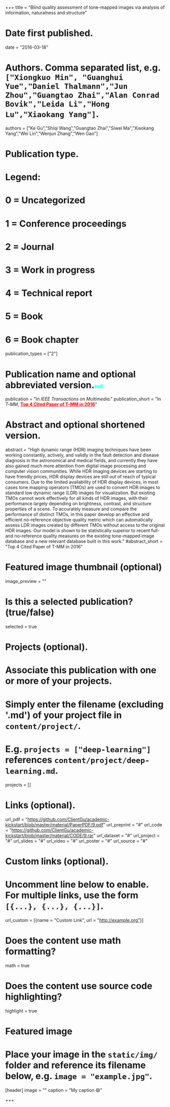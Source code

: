 +++
title = "Blind quality assessment of tone-mapped images via analysis of information, naturalness and structure"

# Date first published.
date = "2016-03-18"

# Authors. Comma separated list, e.g. `["Xiongkuo Min", "Guanghui Yue","Daniel Thalmann","Jun Zhou","Guangtao Zhai","Alan Conrad Bovik","Leida Li","Hong Lu","Xiaokang Yang"]`.
authors = ["Ke Gu","Shiqi Wang","Guangtao Zhai","Siwei Ma","Xiaokang Yang","Wei Lin","Wenjun Zhang","Wen Gao"]
# Publication type.
# Legend:
# 0 = Uncategorized
# 1 = Conference proceedings
# 2 = Journal
# 3 = Work in progress
# 4 = Technical report
# 5 = Book
# 6 = Book chapter
publication_types = ["2"]

# Publication name and optional abbreviated version.<font color=#00ffff size=3>null</font>
publication = "In *IEEE Transactions on Multimedia*."
publication_short = "In *T-MM*,  <font color=#FF0000><u>**Top 4 Cited Paper of T-MM in 2016**</u></font>"

# Abstract and optional shortened version.
abstract = "High dynamic range (HDR) imaging techniques have been working constantly, actively, and validly in the fault detection and disease diagnosis in the astronomical and medical fields, and currently they have also gained much more attention from digital image processing and computer vision communities. While HDR imaging devices are starting to have friendly prices, HDR display devices are still out of reach of typical consumers. Due to the limited availability of HDR display devices, in most cases tone mapping operators (TMOs) are used to convert HDR images to standard low dynamic range (LDR) images for visualization. But existing TMOs cannot work effectively for all kinds of HDR images, with their performance largely depending on brightness, contrast, and structure properties of a scene. To accurately measure and compare the performance of distinct TMOs, in this paper develop an effective and efficient no-reference objective quality metric which can automatically assess LDR images created by different TMOs without access to the original HDR images. Our model is shown to be statistically superior to recent full- and no-reference quality measures on the existing tone-mapped image database and a new relevant database built in this work."
#abstract_short = "Top 4 Cited Paper of T-MM in 2016"

# Featured image thumbnail (optional)
image_preview = ""

# Is this a selected publication? (true/false)
selected = true

# Projects (optional).
#   Associate this publication with one or more of your projects.
#   Simply enter the filename (excluding '.md') of your project file in `content/project/`.
#   E.g. `projects = ["deep-learning"]` references `content/project/deep-learning.md`.
projects = []

# Links (optional).
url_pdf = "https://github.com/ClientGu/academic-kickstart/blob/master/material/PaperPDF/9.pdf"
url_preprint = "#"
url_code = "https://github.com/ClientGu/academic-kickstart/blob/master/material/CODE/9.rar"
url_dataset = "#"
url_project = "#"
url_slides = "#"
url_video = "#"
url_poster = "#"
url_source = "#"

# Custom links (optional).
#   Uncomment line below to enable. For multiple links, use the form `[{...}, {...}, {...}]`.
 url_custom = [{name = "Custom Link", url = "http://example.org"}]

# Does the content use math formatting?
math = true

# Does the content use source code highlighting?
highlight = true

# Featured image
# Place your image in the `static/img/` folder and reference its filename below, e.g. `image = "example.jpg"`.
[header]
image = ""
caption = "My caption 😄"

+++

